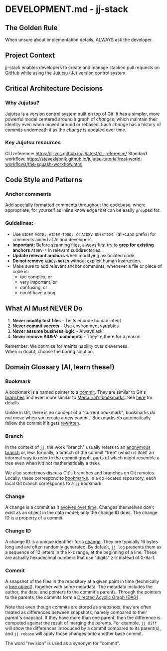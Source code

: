 # DEVELOPMENT.md - jj-stack

## The Golden Rule

When unsure about implementation details, ALWAYS ask the developer.

## Project Context

jj-stack enables developers to create and manage stacked pull requests on GitHub while using the Jujutsu (JJ) version control system.

## Critical Architecture Decisions

### Why Jujutsu?

Jujutsu is a version control system built on top of Git. It has a simpler, more powerful model centered around a graph of _changes_, which maintain their identity even when moved around or rebased. Each _change_ has a history of _commits_ underneath it as the _change_ is updated over time.

### Key Jujutsu resources

CLI reference: https://jj-vcs.github.io/jj/latest/cli-reference/
Standard workflow: https://steveklabnik.github.io/jujutsu-tutorial/real-world-workflows/the-squash-workflow.html

## Code Style and Patterns

### Anchor comments

Add specially formatted comments throughout the codebase, where appropriate, for yourself as inline knowledge that can be easily `grep`ped for.

### Guidelines:

- Use `AIDEV-NOTE:`, `AIDEV-TODO:`, or `AIDEV-QUESTION:` (all-caps prefix) for comments aimed at AI and developers.
- **Important:** Before scanning files, always first try to **grep for existing anchors** `AIDEV-*` in relevant subdirectories.
- **Update relevant anchors** when modifying associated code.
- **Do not remove `AIDEV-NOTE`s** without explicit human instruction.
- Make sure to add relevant anchor comments, whenever a file or piece of code is:
  - too complex, or
  - very important, or
  - confusing, or
  - could have a bug

## What AI Must NEVER Do

1. **Never modify test files** - Tests encode human intent
2. **Never commit secrets** - Use environment variables
3. **Never assume business logic** - Always ask
4. **Never remove AIDEV- comments** - They're there for a reason

Remember: We optimize for maintainability over cleverness.  
When in doubt, choose the boring solution.

## Domain Glossary (AI, learn these!)

### Bookmark

A bookmark is a named pointer to a [commit](#commit). They are similar to Git's
[branches](#branch) and even more similar to [Mercurial's
bookmarks](https://wiki.mercurial-scm.org/Bookmarks). See [here](bookmarks.md)
for details.

Unlike in Git, there is no concept of a "current bookmark"; bookmarks _do not_
move when you create a new commit. Bookmarks _do_ automatically follow the
commit if it gets [rewritten](#rewrite).

### Branch

In the context of `jj`, the work "branch" usually refers to an [anonymous
branch](#anonymous-branch) or, less formally, a branch of the commit "tree"
(which is itself an informal way to refer to the commit graph, parts of which
might resemble a tree even when it's not mathematically a tree).

We also sometimes discuss Git's branches and branches on Git remotes. Locally,
these correspond to [bookmarks](#bookmark). In a co-located repository, each
local Git branch corresponds to a `jj` bookmark.

### Change

A change is a commit as it [evolves over time](#rewrite). Changes themselves
don't exist as an object in the data model; only the change ID does. The change
ID is a property of a commit.

### Change ID

A change ID is a unique identifier for a [change](#change). They are typically
16 bytes long and are often randomly generated. By default, `jj log` presents
them as a sequence of 12 letters in the k-z range, at the beginning of a line.
These are actually hexadecimal numbers that use "digits" z-k instead of 0-9a-f.

### Commit

A snapshot of the files in the repository at a given point in time (technically
a [tree object](#tree)), together with some metadata. The metadata includes the
author, the date, and pointers to the commit's parents. Through the pointers to
the parents, the commits form a
[Directed Acyclic Graph (DAG)](https://en.wikipedia.org/wiki/Directed_acyclic_graph)
.

Note that even though commits are stored as snapshots, they are often treated
as differences between snapshots, namely compared to their parent's snapshot. If
they have more than one parent, then the difference is computed against the
result of merging the parents. For example, `jj diff` will show the differences
introduced by a commit compared to its parent(s), and `jj rebase` will apply
those changes onto another base commit.

The word "revision" is used as a synonym for "commit".

